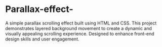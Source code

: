 # Parallax-effect-
A simple parallax scrolling effect built using HTML and CSS. This project demonstrates layered background movement to create a dynamic and visually appealing scrolling experience. Designed to enhance front-end design skills and user engagement.
